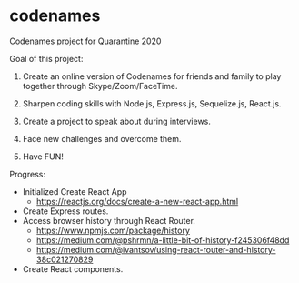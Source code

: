 # codenames
Codenames project for Quarantine 2020

Goal of this project:

1. Create an online version of Codenames for friends and family to play together through Skype/Zoom/FaceTime.

2. Sharpen coding skills with Node.js, Express.js, Sequelize.js, React.js.

3. Create a project to speak about during interviews.

4. Face new challenges and overcome them.

5. Have FUN!

Progress:
- Initialized Create React App
  - https://reactjs.org/docs/create-a-new-react-app.html
- Create Express routes.
- Access browser history through React Router.
  - https://www.npmjs.com/package/history
  - https://medium.com/@pshrmn/a-little-bit-of-history-f245306f48dd
  - https://medium.com/@ivantsov/using-react-router-and-history-38c021270829
- Create React components.
